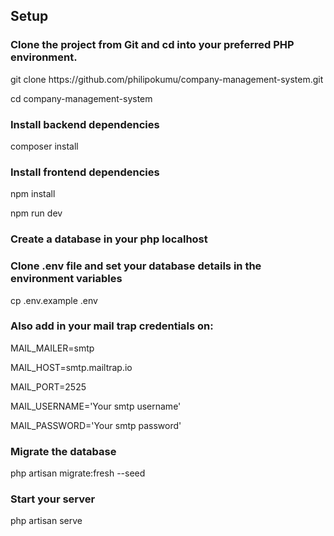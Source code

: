 ## Setup

### Clone the project from Git and cd into your preferred PHP environment.

<p>git clone https://github.com/philipokumu/company-management-system.git</p>
<p> cd company-management-system</p>

### Install backend dependencies

composer install

### Install frontend dependencies

npm install

npm run dev

### Create a database in your php localhost

### Clone .env file and set your database details in the environment variables

cp .env.example .env

### Also add in your mail trap credentials on:

<p>MAIL_MAILER=smtp</p>
<p>MAIL_HOST=smtp.mailtrap.io</p>
<p>MAIL_PORT=2525</p>
<p>MAIL_USERNAME='Your smtp username'</p>
<p>MAIL_PASSWORD='Your smtp password'</p>

### Migrate the database

php artisan migrate:fresh --seed

### Start your server

php artisan serve
